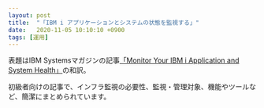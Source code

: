 ```yaml
---
layout: post
title:  "「IBM i アプリケーションとシステムの状態を監視する」"
date:   2020-11-05 10:10:10 +0900
tags: [運用]
---
```

表題はIBM Systemsマガジンの記事[「Monitor Your IBM i Application and System Health」](https://techchannel.com/SMB/11/2020/monitor-application-health)の和訳。

初級者向けの記事で、インフラ監視の必要性、監視・管理対象、機能やツールなど、簡潔にまとめられています。
